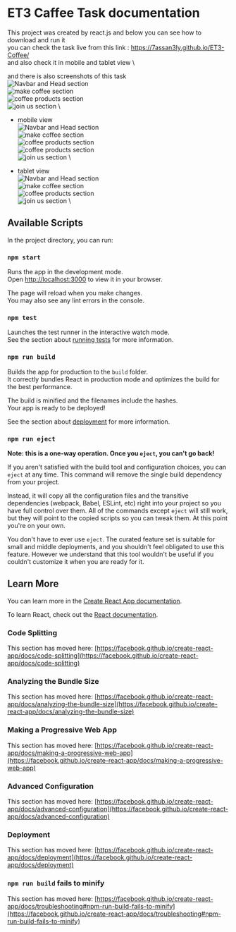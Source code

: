 # ET3 Caffee Task documentation 

This project was created by react.js and below you can see how to download and run it \
you can check the task live from this link : https://7assan3ly.github.io/ET3-Coffee/ \
and also check it in mobile and tablet view \

and there is also screenshots of this task \
![Navbar and Head section](https://i.imgur.com/FQ4Fqtr.png) \
![make coffee section](https://i.imgur.com/u4NT3dR.png) \
![coffee products section](https://i.imgur.com/c2YKZMW.png) \
![join us section](https://i.imgur.com/sGgWT2B.png) \

- mobile view \
![Navbar and Head section](https://i.imgur.com/p5MMwOJ.png) \
![make coffee section](https://i.imgur.com/4LoYWNe.png) \
![coffee products section](https://i.imgur.com/T4o8M9p.png) \
![coffee products section](https://i.imgur.com/RDeX6Mg.png) \
![join us section](https://i.imgur.com/yHGlJra.png) \

- tablet view \
![Navbar and Head section](https://i.imgur.com/JG84SKi.png) \
![make coffee section](https://i.imgur.com/daAslLs.png) \
![coffee products section](https://i.imgur.com/eO6MOBk.png) \
![join us section](https://i.imgur.com/IGhX53J.png) \

## Available Scripts

In the project directory, you can run:

### `npm start`

Runs the app in the development mode.\
Open [http://localhost:3000](http://localhost:3000) to view it in your browser.

The page will reload when you make changes.\
You may also see any lint errors in the console.

### `npm test`

Launches the test runner in the interactive watch mode.\
See the section about [running tests](https://facebook.github.io/create-react-app/docs/running-tests) for more information.

### `npm run build`

Builds the app for production to the `build` folder.\
It correctly bundles React in production mode and optimizes the build for the best performance.

The build is minified and the filenames include the hashes.\
Your app is ready to be deployed!

See the section about [deployment](https://facebook.github.io/create-react-app/docs/deployment) for more information.

### `npm run eject`

**Note: this is a one-way operation. Once you `eject`, you can't go back!**

If you aren't satisfied with the build tool and configuration choices, you can `eject` at any time. This command will remove the single build dependency from your project.

Instead, it will copy all the configuration files and the transitive dependencies (webpack, Babel, ESLint, etc) right into your project so you have full control over them. All of the commands except `eject` will still work, but they will point to the copied scripts so you can tweak them. At this point you're on your own.

You don't have to ever use `eject`. The curated feature set is suitable for small and middle deployments, and you shouldn't feel obligated to use this feature. However we understand that this tool wouldn't be useful if you couldn't customize it when you are ready for it.

## Learn More

You can learn more in the [Create React App documentation](https://facebook.github.io/create-react-app/docs/getting-started).

To learn React, check out the [React documentation](https://reactjs.org/).

### Code Splitting

This section has moved here: [https://facebook.github.io/create-react-app/docs/code-splitting](https://facebook.github.io/create-react-app/docs/code-splitting)

### Analyzing the Bundle Size

This section has moved here: [https://facebook.github.io/create-react-app/docs/analyzing-the-bundle-size](https://facebook.github.io/create-react-app/docs/analyzing-the-bundle-size)

### Making a Progressive Web App

This section has moved here: [https://facebook.github.io/create-react-app/docs/making-a-progressive-web-app](https://facebook.github.io/create-react-app/docs/making-a-progressive-web-app)

### Advanced Configuration

This section has moved here: [https://facebook.github.io/create-react-app/docs/advanced-configuration](https://facebook.github.io/create-react-app/docs/advanced-configuration)

### Deployment

This section has moved here: [https://facebook.github.io/create-react-app/docs/deployment](https://facebook.github.io/create-react-app/docs/deployment)

### `npm run build` fails to minify

This section has moved here: [https://facebook.github.io/create-react-app/docs/troubleshooting#npm-run-build-fails-to-minify](https://facebook.github.io/create-react-app/docs/troubleshooting#npm-run-build-fails-to-minify)
